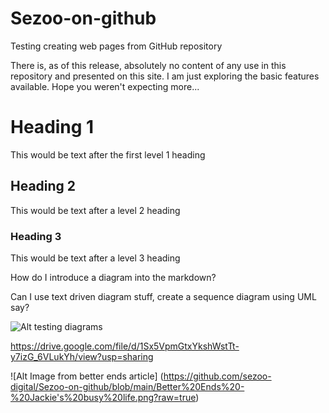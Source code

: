 # Sezoo-on-github
Testing creating web pages from GitHub repository 

There is, as of this release, absolutely no content of any use in this repository and presented on this site. I am just exploring the basic features available. Hope you weren't expecting more...

# Heading 1
This would be text after the first level 1 heading
## Heading 2
This would be text after a level 2 heading
### Heading 3
This would be text after a level 3 heading

How do I introduce a diagram into the markdown?

Can I use text driven diagram stuff, create a sequence diagram using UML say?

![Alt testing diagrams](https://drive.google.com/file/d/1Sx5VpmGtxYkshWstTt-y7izG_6VLukYh/view?usp=sharing)

https://drive.google.com/file/d/1Sx5VpmGtxYkshWstTt-y7izG_6VLukYh/view?usp=sharing

![Alt Image from better ends article] (https://github.com/sezoo-digital/Sezoo-on-github/blob/main/Better%20Ends%20-%20Jackie's%20busy%20life.png?raw=true) 
